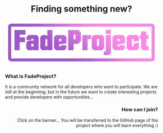 <h1 align="center">Finding something new?</h1><a href="https://github.com/M3II0/FadeProject">
 <p align="center">
  <img src="./FadeProjectRedirect/Banner.png">
 </p>
</a>

<h3 align="left">What is FadeProject?</h3>
<p align="left">It is a community network for all developers who want to participate. We are still at the beginning, but in the future we want to create interesting projects and provide developers with opportunities... </p>

<h3 align="right">How can I join?</h3>
<p align="right">Click on the banner... You will be transferred to the GitHub page of the project where you will learn everything :)</p>
